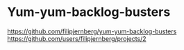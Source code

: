 # Yum-yum-backlog-busters
https://github.com/filipjernberg/yum-yum-backlog-busters
https://github.com/users/filipjernberg/projects/2
